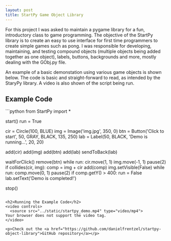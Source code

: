 ```yaml
---
layout: post
title: StartPy Game Object Library 
---
```


For this project I was asked to maintain a pygame library for a fun, introductory class to game programming. The objective of the StartPy library is to create an easy to use interface for first time programmers to create simple games such as pong. I was responsible for developing, maintaining, and testing compound objects (multiple objects being added together as one object), labels, buttons, backgrounds and more, mostly dealing with the GObj.py file. 

An example of a basic demonstation using various game objects is shown below. The code is basic and straight-forward to read, as intended by the StaryPy library. A video is also shown of the script being run.

<h2>Example Code</h2>
```python
from StartPy import *

start()
run = True

cir = Circle(100, BLUE)
img = Image('img.jpg', 350, 0)
btn = Button('Click to start', 50, GRAY, BLACK, 135, 250)
lab = Label(50, BLACK, 'Demo is running...', 20, 20)

add(cir)
add(img)
add(btn)
add(lab)
sendToBack(lab)

waitForClick()
remove(btn)
while run:
    cir.move(1, 1)
    img.move(-1, 1)
    pause(2)
    if collides(cir, img):
        comp = img + cir
        add(comp)
        img.setVisible(False)
        while run:
            comp.move(0, 1)
            pause(2)
            if comp.getY() > 400:
                run = False
                lab.setText('Demo is completed!')

stop()
```

<h2>Running the Example Code</h2>
<video controls>
  <source src="../static/startpy_demo.mp4" type="video/mp4">
Your browser does not support the video tag.
</video> 

<p>Check out the <a href="https://github.com/danielfrentzel/startpy-object-library">GitHub repository</a></p>
